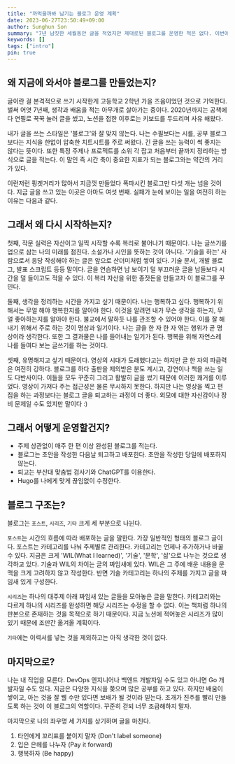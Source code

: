 ```yaml
---
title: "까먹을까봐 남기는 블로그 운영 계획"
date: 2023-06-27T23:50:49+09:00
author: Sunghun Son
summary: "7년 남짓한 세월동안 글을 적었지만 제대로된 블로그를 운영한 적은 없다. 이번에는 계획과 목표를 세우고 시작해보려 한다."
keywords: []
tags: ["intro"]
pin: true
---
```


## 왜 지금에 와서야 블로그를 만들었는지?

글이란 걸 본격적으로 쓰기 시작한게 고등학교 2학년 가을 즈음이었던 것으로 기억한다. 벌써 어엿 7년째, 생각과 배움을 적는 아무개로 살아가는 중이다. 2020년까지는 공책에다 연필로 꾹꾹 눌러 글을 썼고, 노션을 접한 이후로는 키보드를 두드리며 사유 해왔다.

내가 글을 쓰는 스타일은 '블로그'와 잘 맞지 않는다. 나는 수필보다는 시를, 공부 블로그보다는 지식을 한없이 압축한 치트시트를 주로 써왔다. 긴 글을 쓰는 능력이 썩 좋지는 않다는 뜻이다. 또한 특정 주제나 프로젝트를 소위 각 잡고 처음부터 끝까지 정리하는 방식으로 글을 적는다. 이 말인 즉 시간 축이 중요한 지표가 되는 블로그와는 약간의 거리가 있다.

이런저런 핑곗거리가 많아서 지금껏 만들었다 폭파시킨 블로그만 다섯 개는 넘을 것이다. 지금 글을 쓰고 있는 이곳은 아마도 여섯 번째. 실패가 눈에 보이는 일을 여전히 하는 이유는 다음과 같다.

## 그래서 왜 다시 시작하는지?

첫째, 작문 실력은 자산이고 일찍 시작할 수록 복리로 불어나기 때문이다. 나는 글쓰기를 업으로 삼는 나의 미래를 점친다. 소설가나 시인을 뜻하는 것이 아니다. '기술을 하는' 사람으로서 응당 작성해야 하는 글은 앞으로 산더미처럼 쌓여 있다. 기술 문서, 개발 블로그, 발표 스크립트 등등 말이다. 글을 연습하면 남 보이기 덜 부끄러운 글을 남들보다 시간을 덜 들이고도 적을 수 있다. 이 복리 자산을 위한 종잣돈을 만들고자 이 블로그를 꾸민다.

둘째, 생각을 정리하는 시간을 가지고 싶기 때문이다. 나는 행복하고 싶다. 행복하기 위해서는 무얼 해야 행복한지를 알아야 한다. 이것을 알려면 내가 무슨 생각을 하는지, 무얼 좋아하는지를 알아야 한다. 불교에서 말하듯 나를 관조할 수 있어야 한다. 이를 잘 해내기 위해서 주로 하는 것이 명상과 일기이다. 나는 글을 한 자 한 자 엮는 행위가 곧 명상이라 생각한다. 또한 그 결과물은 나를 들어내는 일기가 된다. 행복을 위해 자연스레 나를 들여다 보는 글쓰기를 하는 것이다.

셋째, 유명해지고 싶기 때문이다. 영상의 시대가 도래했다고는 하지만 글 한 자의 파급력은 여전히 강하다. 블로그를 하다 출판을 제의받은 분도 계시고, 강연이나 책을 쓰는 일도 다반사이다. 이들을 모두 꾸준히 그리고 활발히 글을 썼기 때문에 이러한 쾌거를 이루었다. 영상이 가져다 주는 접근성은 물론 무시하지 못한다. 하지만 나는 영상을 찍고 편집을 하는 과정보다는 블로그 글을 퇴고하는 과정이 더 좋다. 외모에 대한 자신감이나 장비 문제일 수도 있지만 말이다 :)

## 그래서 어떻게 운영할건지?

- 주제 상관없이 매주 한 편 이상 완성된 블로그를 적는다.
- 블로그는 초안을 작성한 다음날 퇴고하고 배포한다. 초안을 작성한 당일에 배포하지 않는다.
- 퇴고는 부산대 맞춤법 검사기와 ChatGPT를 이용한다.
- Hugo를 나에게 맞게 끊임없이 수정한다.

## 블로그 구조는?

블로그는 `포스트`, `시리즈`, `기타` 크게 세 부분으로 나뉜다.

`포스트`는 시간의 흐름에 따라 배포하는 글을 말한다. 가장 일반적인 형태의 블로그 글이다. 포스트는 카테고리를 나눠 주제별로 관리한다. 카테고리는 언제나 추가하거나 바꿀 수 있다. 지금은 크게 'WIL(What I learned)', '기술', '문학', '삶'으로 나누는 것으로 생각하고 있다. 기술과 WIL의 차이는 글의 짜임새에 있다. WIL은 그 주에 배운 내용을 문맥을 크게 고려하지 않고 작성한다. 반면 기술 카테고리는 하나의 주제를 가지고 글을 짜임새 있게 구성한다.

`시리즈`는 하나의 대주제 아래 짜임새 있는 글들을 모아놓은 글을 말한다. 카테고리와는 다르게 하나의 시리즈를 완성하면 해당 시리즈는 수정을 할 수 없다. 이는 책처럼 하나의 판본으로 존재하는 것을 목적으로 하기 때문이다. 지금 노션에 적어놓은 시리즈가 많이 있기 때문에 조만간 옮겨올 계획이다.

`기타`에는 이력서를 넣는 것을 제외하고는 아직 생각한 것이 없다.

## 마지막으로?

나는 내 직업을 모른다. DevOps 엔지니어나 백엔드 개발자일 수도 있고 아니면 Go 개발자일 수도 있다. 지금은 다양한 지식을 쫒으며 많은 공부를 하고 있다. 하지만 배움이 쌓이고, 아는 것을 잘 꿸 수만 있다면 보배가 될 것이라 믿는다. 조개가 진주를 빨리 만들도록 하는 것이 이 블로그의 역할이다. 꾸준히 걷되 너무 조급해하지 말자.

마지막으로 나의 좌우명 세 가지를 상기하며 글을 마친다.

1. 타인에게 꼬리표를 붙이지 말자 (Don't label someone)
2. 입은 은헤를 나누자 (Pay it forward)
3. 행복하자 (Be happy)
